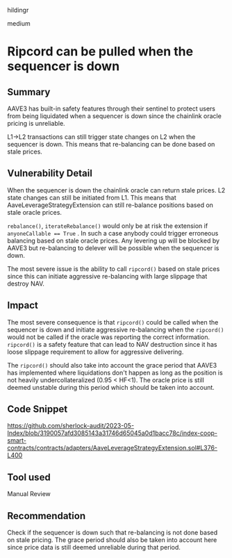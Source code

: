 hildingr

medium

# Ripcord can be pulled when the sequencer is down

## Summary

AAVE3 has built-in safety features through their sentinel to protect users from being liquidated when a sequencer is down since the chainlink oracle pricing is unreliable. 

L1->L2 transactions can still trigger state changes on L2 when the sequencer is down. This means that re-balancing can be done based on stale prices.

## Vulnerability Detail

When the sequencer is down the chainlink oracle can return stale prices. L2 state changes can still be initiated from L1. This means that AaveLeverageStrategyExtension can still re-balance positions based on stale oracle prices.

`rebalance()`, `iterateRebalance()` would only be at risk the extension if `anyoneCallable == True` . In such a case anybody could trigger erroneous balancing based on stale oracle prices. Any levering up will be blocked by AAVE3 but re-balancing to delever will be possible when the sequencer is down.

The most severe issue is the ability to call `ripcord()` based on stale prices since this can initiate aggressive re-balancing with large slippage that destroy NAV.

## Impact

The most severe consequence is that `ripcord()` could be called when the sequencer is down and initiate aggressive re-balancing when the `ripcord()` would not be called if the oracle was reporting the correct information. `ripcord()` is a safety feature that can lead to NAV destruction since it has loose slippage requirement to allow for aggressive delivering.

The `ripcord()` should also take into account the grace period that AAVE3  has implemented where liquidations don't happen as long as the position is not heavily undercollateralized (0.95 < HF<1). The oracle price is still deemed unstable during this period which should be taken into account.

## Code Snippet
https://github.com/sherlock-audit/2023-05-Index/blob/3190057afd3085143a31746d65045a0d1bacc78c/index-coop-smart-contracts/contracts/adapters/AaveLeverageStrategyExtension.sol#L376-L400
## Tool used

Manual Review

## Recommendation

Check if the sequencer is down such that re-balancing is not done based on stale pricing. The grace period should also be taken into account here since price data is still deemed unreliable during that period. 